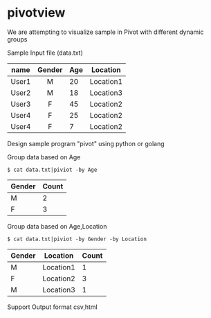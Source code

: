 pivotview
=========

We are attempting to visualize sample in Pivot with different dynamic groups

Sample Input file (data.txt)

| name   | Gender | Age | Location |
| ------ |:------:| --- | -------  |
| User1  | M      | 20  | Location1|
| User2  | M      | 18  | Location3|
| User3  | F      | 45  | Location2|
| User4  | F      | 25  | Location2|
| User4  | F      | 7   | Location2|
 
Design sample program "pivot" using python or golang

Group data based on Age

```
$ cat data.txt|piviot -by Age
```

| Gender | Count |
| ------ | ----- |
| M      |  2    |
| F      |  3    |


Group data based on Age,Location

```
$ cat data.txt|piviot -by Gender -by Location
```

| Gender |Location   | Count |
| ------ |---------- | ----- |
| M      | Location1 |  1    |     
| F      | Location2 |  3    |     
| M      | Location3 |  1    |     

Support Output format csv,html

```